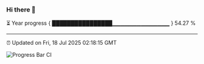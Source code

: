 ### Hi there 👋

⏳ Year progress { ████████████████▁▁▁▁▁▁▁▁▁▁▁▁▁▁ } 54.27 %

---

⏰ Updated on Fri, 18 Jul 2025 02:18:15 GMT

![Progress Bar CI](https://github.com/ZhaoGui/ZhaoGui/workflows/Progress%20Bar%20CI/badge.svg)
